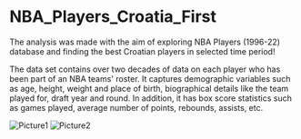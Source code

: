 # NBA_Players_Croatia_First
The analysis was made with the aim of exploring NBA Players (1996-22) database and finding the best Croatian players in selected time period!

The data set contains over two decades of data on each player who has been part of an NBA teams' roster. 
It captures demographic variables such as age, height, weight and place of birth, biographical details like 
the team played for, draft year and round. In addition, it has box score statistics such as games played, 
average number of points, rebounds, assists, etc.

![Picture1](https://user-images.githubusercontent.com/114693551/203083740-53deb58b-ac5f-409f-af7c-d71d0115d3be.png)
![Picture2](https://user-images.githubusercontent.com/114693551/203083756-59f24271-b49d-4aaa-b090-351cbdca40ab.png)
